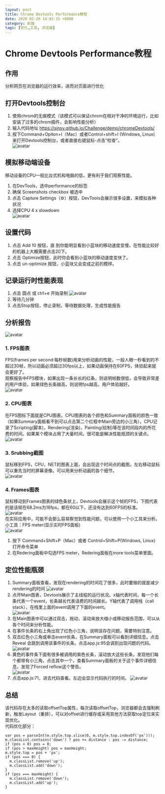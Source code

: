 ```yaml
---
layout: post
title: Chrome Devtools Performance教程
date: 2020-02-20 14:02:15 +0800
category: 前端
tags: [优化,工具, 浏览器]
---
```


# Chrome Devtools Performance教程
## 作用
分析网页在浏览器的运行效率，进而对页面进行优化

## 打开Devtools控制台
1. 使用chrom的无痕模式（该模式可以保证chrom在相对干净的环境运行，比如安装了过多的chrom插件，会影响性能分析）
2. 输入代码地址 https://sinsy.github.io/Challenge/demo/chromeDevtools/
3. 按下Command+Opiton+I（Mac）或者Control+shift+I (Windows, Linux) 来打开Devtools控制台，或者直接右键鼠标-点击“检查”。  
![avatar](../images/chrome_01.png)

## 模拟移动端设备
移动设备的CPU一般比台式机和电脑的低，更有利于我们观察性能。
1. 在DevTools，选中performance的标签
2. 确保 Screenshots checkbox 被选中
3. 点击 Capture Settings（⚙️）按钮，DevTools会展示很多设置，来模拟各种状况
4. 选择CPU 4 x slowdown  
![avatar](../images/chrome_02.png)

## 设置代码
1. 点击 Add 10 按钮，直 到你能明显看到小蓝块的移动速度变慢，在性能比较好的机器上大概需要点击20下。
2. 点击 Optimize按钮，此时你会看到小蓝块的移动速度变快了。
3. 点击 un-optimize 按钮，小蓝块又会变成之前的模样。

## 记录运行时性能表现
1. 点击 圆点 或 ctrl+e 开始录制
![avatar](../images/chrome_03.png)
2. 等待几分钟
3. 点击Stop按钮，停止录制，等待数据处理，生成性能报告

## 分析报告
![avatar](../images/chrome_04.png)
### 1. FPS图表
FPS(frames per second:每秒帧数)用来分析动画的性能，一般人眼一秒看到的不超过30帧，所以动画必须超过30fps以上，如果动画保持在60FPS，体验起来就会更好了。  
观察报告中FPS模块，如果出现一条长长的红条，则说明帧数很低，会导致非常差的用户体验，如果绿色长条越高，则说明fps越高，用户体验越好。  
![avatar](../images/chrome_05.png)

### 2. CPU图表
在FPS图标下面就是CPU图表。CPU图表的各个颜色和Summary面板的颜色一致（如果Summary面板看不到可以点击第二个红框中Main旁边的小三角）。CPU记录了Scripting(脚本)，Rendering(渲染)，Painting(绘制)等在该时间段内的所花费的时间。如果某个模块占用了大量时间，很可能是解决性能瓶颈的关键点。  
![avatar](../images/chrome_06.png)

### 3. Srubbing截图
鼠标移到FPS，CPU，NET的图表上面，会出现这个时间点的截图，左右移动鼠标可以重先当时的屏幕录像。可以用来分析动画的各个细节。  
![avatar](../images/chrome_07.png)

### 4. Frames图表
鼠标移动到Frames图表的绿色条状上，Devtools会展示这个帧的FPS，下图代表的是该帧在68.2ms为16fps，都在60以下，还没有达到60FPS的标准。  
![avatar](../images/chrome_08.png)  
在实际应用中，可能不会那么容易察觉到性能问题，可以使用一个小工具来分析。  
小工具：FPS meter(显示实时FPS面板)    
![avatar](../images/chrome_09.png)  
1. 按下 Command+Shift+P（Mac）或者 Control+Shift+P(Windows, Linux) 打开命令菜单
2. 在Redering面板中勾选FPS meter，Redering面板在more tools菜单里面。

## 定位性能瓶颈
1. Summary面板查看，发现在rendering的时间花了很多，此时要做的就是减少rendering的时间
![avatar](../images/chrome_06.png)
2. 点开Main图表，Devtools展示了主线程的运行状况。x轴代表时间，每一个长条代表一个event，长条越长代表话费的时间越长。Y轴代表了调用栈（call stack），在栈里上面的event调用了下面的event。  
![avatar](../images/chrome_10.png)
3. 在Main图表中可以通过双击，拖动，滚动来放大缩小或移动报告范围，可以从各个时间来分析性能。
4. 在事件长条的右上角出现了红色小三角，说明该存在问题，需要特别注意。
5. 双击红色小三角或单击event长条，在Summary面板可以看到详细信息。点击 Reveal 会跳到调用该事件的长条。点击app.js:95会调到出现问题的代码。  
![avatar](../images/chrome_11.png)
6. 黄色的事件条下面有很多被调用的紫色长条，滚动放大这些长条，发现他们每个都带有小三角，点击其中一个，查看Summary面板的关于这个事件详细信息，发现了Forced reflow这个警告。  
![avatar](../images/chrome_12.png)
7. 点击app.js:71，进去代码查看。左边会显示代码执行的时间。
![avatar](../images/chrome_13.png)  

## 总结
该代码存在太多的读取offsetTop属性，每次读取offsetTop，浏览器都会去强制刷新，触发Layout（重排），可以对offset进行缓存或采用其他方法获取top定位来实现优化。  
代码优化部分：  
```
var pos = parseInt(m.style.top.slice(0, m.style.top.indexOf('px')));
m.classList.contains('down') ? pos += distance : pos -= distance;
if (pos < 0) pos = 0;
if (pos > maxHeight) pos = maxHeight;
m.style.top = pos + 'px';
if (pos === 0) {
  m.classList.remove('up');
  m.classList.add('down');
}
if (pos === maxHeight) {
  m.classList.remove('down');
  m.classList.add('up');
}
```